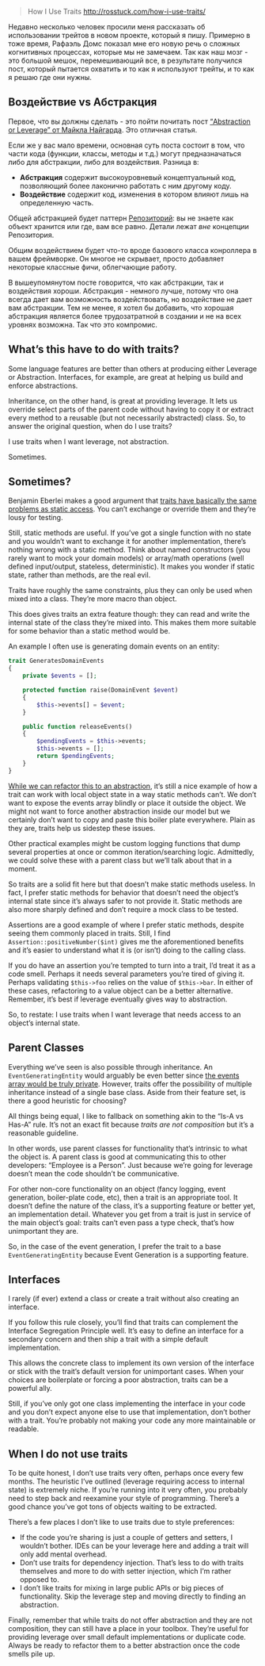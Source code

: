>How I Use Traits
http://rosstuck.com/how-i-use-traits/

Недавно несколько человек просили меня рассказать об использовании трейтов в новом проекте, который я пишу. Примерно в тоже время, Рафаэль Домс показал мне его новую речь о сложных когнитивных процессах, которые мы не замечаем. Так как наш мозг - это большой мешок, перемешивающий все, в результате получился пост, который пытается охватить и то как я используют трейты, и то как я решаю где они нужны. 

## Воздействие vs Абстракция

Первое, что вы должны сделать - это пойти почитать пост [“Abstraction or Leverage” от Майкла Найгарда](http://thinkrelevance.com/blog/2013/04/04/abstraction-or-leverage). Это отличная статья.

Если же у вас мало времени, основная суть поста состоит в том, что части кода (функции, классы, методы и т.д.) могут предназначаться либо для абстракции, либо для воздействия. Разница в:

* **Абстракция** содержит высокоуровневый концептуальный код, позволяющий более лаконично работать с ним другому коду.
* **Воздействие** содержит код, изменения в котором влияют лишь на определенную часть.

Общей абстракцией будет паттерн [Репозиторий](http://habrahabr.ru/post/248505/): вы не знаете как объект хранится или где, вам все равно. Детали лежат _вне_ концепции Репозитория.

Общим воздействием будет что-то вроде базового класса конроллера в вашем фреймворке. Он многое не скрывает, просто добавляет некоторые классные фичи, облегчающие работу.

В вышеупомянутом посте говорится, что как абстракции, так и воздействия хороши. Абстракция - немного лучше, потому что она всегда дает вам возможность воздействовать, но воздействие не дает вам абстракции. Тем не менее, я хотел бы добавить, что хорошая абстракция является более трудозатратной в создании и не на всех уровнях возможна. Так что это компромис.

## What’s this have to do with traits?

Some language features are better than others at producing either Leverage or Abstraction. Interfaces, for example, are great at helping us build and enforce abstractions.

Inheritance, on the other hand, is great at providing leverage. It lets us override select parts of the parent code without having to copy it or extract every method to a reusable (but not necessarily abstracted) class. So, to answer the original question, when do I use traits?

I use traits when I want leverage, not abstraction.

Sometimes.

## Sometimes?

Benjamin Eberlei makes a good argument that [traits have basically the same problems as static access](http://www.whitewashing.de/2013/04/12/traits_are_static_access.html). You can’t exchange or override them and they’re lousy for testing.

Still, static methods are useful. If you’ve got a single function with no state and you wouldn’t want to exchange it for another implementation, there’s nothing wrong with a static method. Think about named constructors (you rarely want to mock your domain models) or array/math operations (well defined input/output, stateless, deterministic). It makes you wonder if static state, rather than methods, are the real evil.

Traits have roughly the same constraints, plus they can only be used when mixed into a class. They’re more macro than object.

This does gives traits an extra feature though: they can read and write the internal state of the class they’re mixed into. This makes them more suitable for some behavior than a static method would be.

An example I often use is generating domain events on an entity:

```php
trait GeneratesDomainEvents
{
    private $events = [];

    protected function raise(DomainEvent $event)
    {
        $this->events[] = $event;
    }

    public function releaseEvents()
    {
        $pendingEvents = $this->events;
        $this->events = [];
        return $pendingEvents;
    }
}
```

[While we can refactor this to an abstraction](https://gist.github.com/rosstuck/09804eed5fb9020a1ff0), it’s still a nice example of how a trait can work with local object state in a way static methods can’t. We don’t want to expose the events array blindly or place it outside the object. We might not want to force another abstraction inside our model but we certainly don’t want to copy and paste this boiler plate everywhere. Plain as they are, traits help us sidestep these issues.

Other practical examples might be custom logging functions that dump several properties at once or common iteration/searching logic. Admittedly, we could solve these with a parent class but we’ll talk about that in a moment.

So traits are a solid fit here but that doesn’t make static methods useless. In fact, I prefer static methods for behavior that doesn’t need the object’s internal state since it’s always safer to not provide it. Static methods are also more sharply defined and don’t require a mock class to be tested.

Assertions are a good example of where I prefer static methods, despite seeing them commonly placed in traits. Still, I find `Assertion::positiveNumber($int)` gives me the aforementioned benefits and it’s easier to understand what it is (or isn’t) doing to the calling class.

If you do have an assertion you’re tempted to turn into a trait, I’d treat it as a code smell. Perhaps it needs several parameters you’re tired of giving it. Perhaps validating `$this->foo` relies on the value of `$this->bar`. In either of these cases, refactoring to a value object can be a better alternative. Remember, it’s best if leverage eventually gives way to abstraction.

So, to restate: I use traits when I want leverage that needs access to an object’s internal state.

## Parent Classes

Everything we’ve seen is also possible through inheritance. An `EventGeneratingEntity` would arguably be even better since [the events array would be truly private](http://3v4l.org/M80Zl). However, traits offer the possibility of multiple inheritance instead of a single base class. Aside from their feature set, is there a good heuristic for choosing?

All things being equal, I like to fallback on something akin to the “Is-A vs Has-A” rule. It’s not an exact fit because _traits are not composition_ but it’s a reasonable guideline.

In other words, use parent classes for functionality that’s intrinsic to what the object is. A parent class is good at communicating this to other developers: “Employee is a Person”. Just because we’re going for leverage doesn’t mean the code shouldn’t be communicative.

For other non-core functionality on an object (fancy logging, event generation, boiler-plate code, etc), then a trait is an appropriate tool. It doesn’t define the nature of the class, it’s a supporting feature or better yet, an implementation detail. Whatever you get from a trait is just in service of the main object’s goal: traits can’t even pass a type check, that’s how unimportant they are.

So, in the case of the event generation, I prefer the trait to a base `EventGeneratingEntity` because Event Generation is a supporting feature.

## Interfaces

I rarely (if ever) extend a class or create a trait without also creating an interface.

If you follow this rule closely, you’ll find that traits can complement the Interface Segregation Principle well. It’s easy to define an interface for a secondary concern and then ship a trait with a simple default implementation.

This allows the concrete class to implement its own version of the interface or stick with the trait’s default version for unimportant cases. When your choices are boilerplate or forcing a poor abstraction, traits can be a powerful ally.

Still, if you’ve only got one class implementing the interface in your code and you don’t expect anyone else to use that implementation, don’t bother with a trait. You’re probably not making your code any more maintainable or readable.

## When I do not use traits

To be quite honest, I don’t use traits very often, perhaps once every few months. The heuristic I’ve outlined (leverage requiring access to internal state) is extremely niche. If you’re running into it very often, you probably need to step back and reexamine your style of programming. There’s a good chance you’ve got tons of objects waiting to be extracted.

There’s a few places I don’t like to use traits due to style preferences:

*   If the code you’re sharing is just a couple of getters and setters, I wouldn’t bother. IDEs can be your leverage here and adding a trait will only add mental overhead.
*   Don’t use traits for dependency injection. That’s less to do with traits themselves and more to do with setter injection, which I’m rather opposed to.
*   I don’t like traits for mixing in large public APIs or big pieces of functionality. Skip the leverage step and moving directly to finding an abstraction.

Finally, remember that while traits do not offer abstraction and they are not composition, they can still have a place in your toolbox. They’re useful for providing leverage over small default implementations or duplicate code. Always be ready to refactor them to a better abstraction once the code smells pile up.
